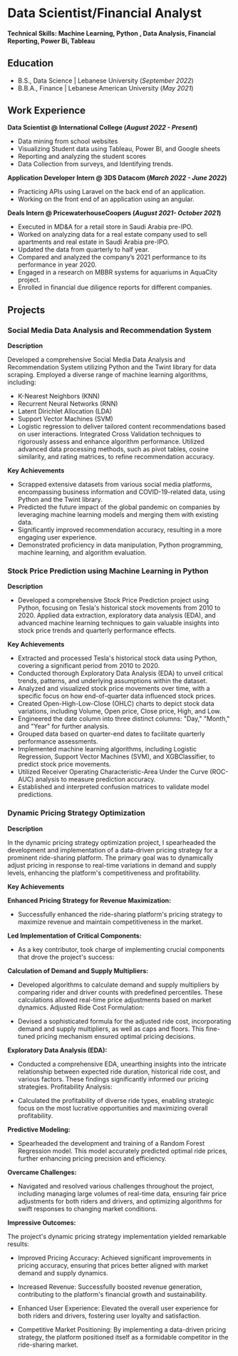 # Data Scientist/Financial Analyst

#### Technical Skills: Machine Learning, Python , Data Analysis, Financial Reporting, Power Bi, Tableau

## Education
- B.S., Data Science | Lebanese University (_September 2022_)
- B.B.A., Finance | Lebanese American University (_May 2021_)

## Work Experience
**Data Scientist @ International College (_August 2022 - Present_)**
- Data mining from school websites
- Visualizing Student data using Tableau, Power BI, and Google sheets
- Reporting and analyzing the student scores
- Data Collection from surveys, and Identifying trends.

**Application Developer Intern @ 3DS Datacom (_March 2022 - June 2022_)**
- Practicing APIs using Laravel on the back end of an application.
- Working on the front end of an application using an angular.

**Deals Intern @ PricewaterhouseCoopers (_August 2021- October 2021_)**
- Executed in MD&A for a retail store in Saudi Arabia pre-IPO.
- Worked on analyzing data for a real estate company used to sell apartments and real estate in Saudi Arabia pre-IPO.
- Updated the data from quarterly to half year.
- Compared and analyzed the company’s 2021 performance to its performance in year 2020.
- Engaged in a research on MBBR systems for aquariums in AquaCity project.
- Enrolled in financial due diligence reports for different companies.

## Projects
### Social Media Data Analysis and Recommendation System

**Description**

Developed a comprehensive Social Media Data Analysis and Recommendation System utilizing Python and the Twint library for data scraping. Employed a diverse range of machine learning algorithms, including:
- K-Nearest Neighbors (KNN)
- Recurrent Neural Networks (RNN)
- Latent Dirichlet Allocation (LDA)
- Support Vector Machines (SVM)
- Logistic regression
to deliver tailored content recommendations based on user interactions. Integrated Cross Validation techniques to rigorously assess and enhance algorithm performance. Utilized advanced data processing methods, such as pivot tables, cosine similarity, and rating matrices, to refine recommendation accuracy.

**Key Achievements**
- Scrapped extensive datasets from various social media platforms, encompassing business information and COVID-19-related data, using Python and the Twint library.
- Predicted the future impact of the global pandemic on companies by leveraging machine learning models and merging them with existing data.
- Significantly improved recommendation accuracy, resulting in a more engaging user experience.
- Demonstrated proficiency in data manipulation, Python programming, machine learning, and algorithm evaluation.

### Stock Price Prediction using Machine Learning in Python

**Description**

- Developed a comprehensive Stock Price Prediction project using Python, focusing on Tesla's historical stock movements from 2010 to 2020. Applied data extraction, exploratory data analysis (EDA), and advanced machine learning techniques to gain valuable insights into stock price trends and quarterly performance effects.

**Key Achievements**

- Extracted and processed Tesla&#39;s historical stock data using Python, covering a significant period from 2010 to 2020.
- Conducted thorough Exploratory Data Analysis (EDA) to unveil critical trends, patterns, and underlying assumptions within the dataset.
- Analyzed and visualized stock price movements over time, with a specific focus on how end-of-quarter data influenced stock prices.
- Created Open-High-Low-Close (OHLC) charts to depict stock data variations, including Volume, Open price, Close price, High, and Low.
- Engineered the date column into three distinct columns: &quot;Day,&quot; &quot;Month,&quot; and &quot;Year&quot; for further
analysis.
- Grouped data based on quarter-end dates to facilitate quarterly performance assessments.
- Implemented machine learning algorithms, including Logistic Regression, Support Vector Machines (SVM), and XGBClassifier, to predict stock price movements.
- Utilized Receiver Operating Characteristic-Area Under the Curve (ROC-AUC) analysis to measure prediction accuracy.
- Established and interpreted confusion matrices to validate model predictions.

### Dynamic Pricing Strategy Optimization

**Description**

In the dynamic pricing strategy optimization project, I spearheaded the development and implementation of a data-driven pricing strategy for a prominent ride-sharing platform. The primary goal was to dynamically adjust pricing in response to real-time variations in demand and supply levels, enhancing the platform's competitiveness and profitability.

**Key Achievements**

**Enhanced Pricing Strategy for Revenue Maximization:**

- Successfully enhanced the ride-sharing platform's pricing strategy to maximize revenue and maintain competitiveness in the market.

**Led Implementation of Critical Components:**

- As a key contributor, took charge of implementing crucial components that drove the project's success:

**Calculation of Demand and Supply Multipliers:**

- Developed algorithms to calculate demand and supply multipliers by comparing rider and driver counts with predefined percentiles. These calculations allowed real-time price adjustments based on market dynamics.
Adjusted Ride Cost Formulation:

- Devised a sophisticated formula for the adjusted ride cost, incorporating demand and supply multipliers, as well as caps and floors. This fine-tuned pricing mechanism ensured optimal pricing decisions.

**Exploratory Data Analysis (EDA):**

- Conducted a comprehensive EDA, unearthing insights into the intricate relationship between expected ride duration, historical ride cost, and various factors. These findings significantly informed our pricing strategies.
Profitability Analysis:

- Calculated the profitability of diverse ride types, enabling strategic focus on the most lucrative opportunities and maximizing overall profitability.

**Predictive Modeling:**

- Spearheaded the development and training of a Random Forest Regression model. This model accurately predicted optimal ride prices, further enhancing pricing precision and efficiency.

**Overcame Challenges:**

- Navigated and resolved various challenges throughout the project, including managing large volumes of real-time data, ensuring fair price adjustments for both riders and drivers, and optimizing algorithms for swift responses to changing market conditions.

**Impressive Outcomes:**

The project's dynamic pricing strategy implementation yielded remarkable results:

- Improved Pricing Accuracy: Achieved significant improvements in pricing accuracy, ensuring that prices better aligned with market demand and supply dynamics.

- Increased Revenue: Successfully boosted revenue generation, contributing to the platform's financial growth and sustainability.

- Enhanced User Experience: Elevated the overall user experience for both riders and drivers, fostering user loyalty and satisfaction.

- Competitive Market Positioning: By implementing a data-driven pricing strategy, the platform positioned itself as a formidable competitor in the ride-sharing market.






